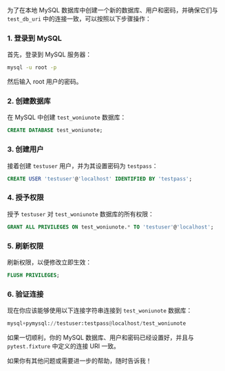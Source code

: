 为了在本地 MySQL 数据库中创建一个新的数据库、用户和密码，并确保它们与 `test_db_uri` 中的连接一致，可以按照以下步骤操作：

### 1. 登录到 MySQL

首先，登录到 MySQL 服务器：

```bash
mysql -u root -p
```

然后输入 root 用户的密码。

### 2. 创建数据库

在 MySQL 中创建 `test_woniunote` 数据库：

```sql
CREATE DATABASE test_woniunote;
```

### 3. 创建用户

接着创建 `testuser` 用户，并为其设置密码为 `testpass`：

```sql
CREATE USER 'testuser'@'localhost' IDENTIFIED BY 'testpass';
```

### 4. 授予权限

授予 `testuser` 对 `test_woniunote` 数据库的所有权限：

```sql
GRANT ALL PRIVILEGES ON test_woniunote.* TO 'testuser'@'localhost';
```

### 5. 刷新权限

刷新权限，以便修改立即生效：

```sql
FLUSH PRIVILEGES;
```

### 6. 验证连接

现在你应该能够使用以下连接字符串连接到 `test_woniunote` 数据库：

```python
mysql+pymysql://testuser:testpass@localhost/test_woniunote
```

如果一切顺利，你的 MySQL 数据库、用户和密码已经设置好，并且与 `pytest.fixture` 中定义的连接 URI 一致。

如果你有其他问题或需要进一步的帮助，随时告诉我！
